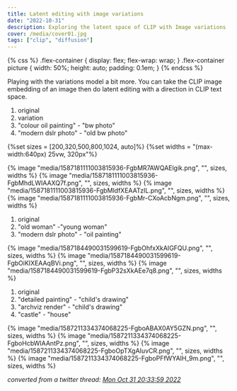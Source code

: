 ```yaml
---
title: Latent editing with image variations
date: "2022-10-31"
description: Exploring the latent space of CLIP with Image variations
cover: /media/cover01.jpg
tags: ["clip", "diffusion"]
---
```


{% css %}
.flex-container {
    display: flex;
    flex-wrap: wrap;
}
.flex-container picture {
    width: 50%;
    height: auto;
    padding: 0.1em;
}
{% endcss %}

Playing with the variations model a bit more. You can take the CLIP image embedding of an image then do latent editing with a direction in CLIP text space.

1. original
2. variation
3. "colour oil painting" \- "bw photo"
4. "modern dslr photo" \- "old bw photo"

{%set sizes = [200,320,500,800,1024, auto]%}
{%set widths = "(max-width:640px) 25vw, 320px"%}

<div class="flex-container">
{% image "media/1587181111003815936-FgbMR7AWQAElgik.png", "", sizes, widths %}
{% image "media/1587181111003815936-FgbMhdLWIAAXQ7f.png", "", sizes, widths %}
{% image "media/1587181111003815936-FgbMldfXEAATzIL.png", "", sizes, widths %}
{% image "media/1587181111003815936-FgbMr-CXoAcbNgm.png", "", sizes, widths %}
</div>

1. original
2. "old woman" \-"young woman"
3. "modern dslr photo" \- "oil painting"

<div class="flex-container">
{% image "media/1587184490031599619-FgbOhfxXkAIGFQU.png", "", sizes, widths %}
{% image "media/1587184490031599619-FgbOiKIXEAAqBVi.png", "", sizes, widths %}
{% image "media/1587184490031599619-FgbP32sXkAEe7q8.png", "", sizes, widths %}
</div>

1. original
2. "detailed painting" \- "child's drawing"
3. "archviz render" \- "child's drawing"
4. "castle" \- "house"

<div class="flex-container">
{% image "media/1587211334374068225-FgboABAX0AY5GZN.png", "", sizes, widths %}
{% image "media/1587211334374068225-FgboHcbWIAAntPz.png", "", sizes, widths %}
{% image "media/1587211334374068225-FgboOpTXgAIuvCR.png", "", sizes, widths %}
{% image "media/1587211334374068225-FgboPFfWYAIH_9m.png", "", sizes, widths %}
</div>

_converted from a twitter thread:
[Mon Oct 31 20:33:59 2022](https://twitter.com/Buntworthy/status/1587181111003815936)_